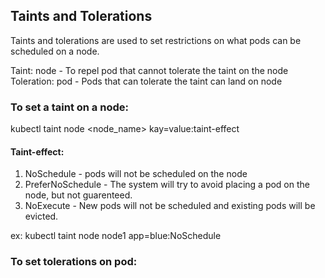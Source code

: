 ## Taints and Tolerations
Taints and tolerations are used to set restrictions on what pods can be scheduled on a node.

Taint: node - To repel pod that cannot tolerate the taint on the node
Toleration: pod - Pods that can tolerate the taint can land on node

### To set a taint on a node:
kubectl taint node <node_name> kay=value:taint-effect

#### Taint-effect:
1. NoSchedule - pods will not be scheduled on the node
2. PreferNoSchedule - The system will try to avoid placing a pod on the node, but not guarenteed.
3. NoExecute - New pods will not be scheduled and existing pods will be evicted.

ex: kubectl taint node node1 app=blue:NoSchedule

### To set tolerations on pod:
